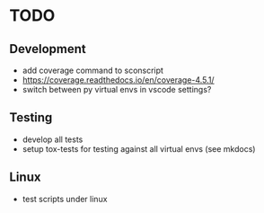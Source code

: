 # TODO

## Development

  * add coverage command to sconscript
  * https://coverage.readthedocs.io/en/coverage-4.5.1/
  * switch between py virtual envs in vscode settings?


## Testing

  * develop all tests
  * setup tox-tests for testing against all virtual envs (see mkdocs)


## Linux

  * test scripts under linux

